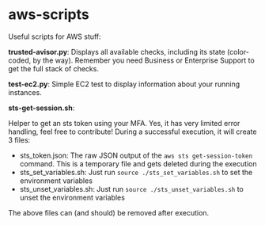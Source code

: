 # aws-scripts
Useful scripts for AWS stuff:

**trusted-avisor.py**: Displays all available checks, including its state (color-coded, by the way). Remember you need Business or Enterprise Support to get the full stack of checks.

**test-ec2.py**: Simple EC2 test to display information about your running instances.

**sts-get-session.sh**: 

Helper to get an sts token using your MFA. Yes, it has very limited error handling, feel free to contribute! During a successful execution, it will create 3 files:
* sts_token.json: The raw JSON output of the `aws sts get-session-token` command. This is a temporary file and gets deleted during the execution
* sts_set_variables.sh: Just run `source ./sts_set_variables.sh` to set the environment variables
* sts_unset_variables.sh: Just run `source ./sts_unset_variables.sh` to unset the environment variables

The above files can (and should) be removed after execution.
